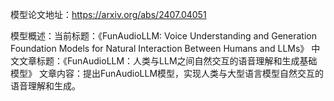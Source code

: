 模型论文地址：https://arxiv.org/abs/2407.04051

模型概述：当前标题：《FunAudioLLM: Voice Understanding and Generation Foundation Models for Natural Interaction Between Humans and LLMs》
中文文章标题：《FunAudioLLM：人类与LLM之间自然交互的语音理解和生成基础模型》
文章内容：提出FunAudioLLM模型，实现人类与大型语言模型自然交互的语音理解和生成。
